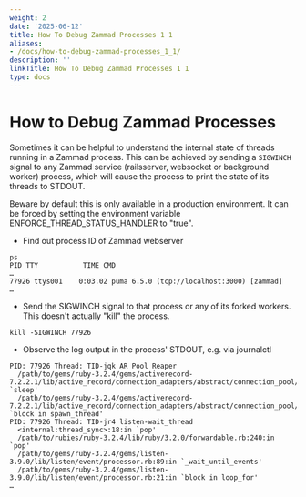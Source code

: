 ```yaml
---
weight: 2
date: '2025-06-12'
title: How To Debug Zammad Processes 1 1
aliases:
- /docs/how-to-debug-zammad-processes_1_1/
description: ''
linkTitle: How To Debug Zammad Processes 1 1
type: docs
---
```


# How to Debug Zammad Processes

Sometimes it can be helpful to understand the internal state of threads running in a Zammad process. This can be
achieved by sending a `SIGWINCH` signal to any Zammad service (railsserver, websocket or background worker) process,
which will cause the process to print the state of its threads to STDOUT.

Beware by default this is only available in a production environment. It can be forced by setting the environment
variable ENFORCE_THREAD_STATUS_HANDLER to "true".

- Find out process ID of Zammad webserver

```screen
ps
PID TTY           TIME CMD
…
77926 ttys001    0:03.02 puma 6.5.0 (tcp://localhost:3000) [zammad]
…
```

- Send the SIGWINCH signal to that process or any of its forked workers. This doesn't actually "kill" the process.

```screen
kill -SIGWINCH 77926
```

- Observe the log output in the process' STDOUT, e.g. via journalctl

```screen
PID: 77926 Thread: TID-jqk AR Pool Reaper
  /path/to/gems/ruby-3.2.4/gems/activerecord-7.2.2.1/lib/active_record/connection_adapters/abstract/connection_pool/reaper.rb:49:in `sleep'
  /path/to/gems/ruby-3.2.4/gems/activerecord-7.2.2.1/lib/active_record/connection_adapters/abstract/connection_pool/reaper.rb:49:in `block in spawn_thread'
PID: 77926 Thread: TID-jr4 listen-wait_thread
  <internal:thread_sync>:18:in `pop'
  /path/to/rubies/ruby-3.2.4/lib/ruby/3.2.0/forwardable.rb:240:in `pop'
  /path/to/gems/ruby-3.2.4/gems/listen-3.9.0/lib/listen/event/processor.rb:89:in `_wait_until_events'
  /path/to/gems/ruby-3.2.4/gems/listen-3.9.0/lib/listen/event/processor.rb:21:in `block in loop_for'
…
```
